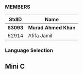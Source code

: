 ### MEMBERS ###
StdID | Name
------------ | -------------
**63093** | **Murad Ahmed Khan** <!--Group Leader-->
62914 | Afifa Jamil

### Language Selection ###

## Mini C ##
